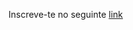 Inscreve-te no seguinte [link](https://hardwarecity.github.io/hardwarecity_sunset_hackathon_2017/public_html/inscrever-workshops.html)
